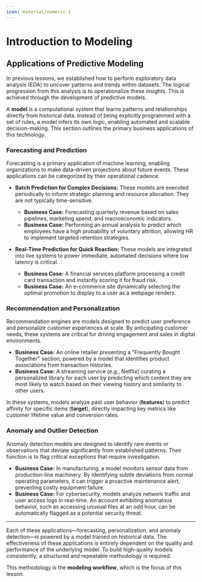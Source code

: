 ```yaml
---
icon: material/numeric-1
---
```


# Introduction to Modeling

## Applications of Predictive Modeling

In previous lessons, we established how to perform exploratory data analysis (EDA) to uncover patterns and trends within datasets. The logical progression from this analysis is to operationalize these insights. This is achieved through the development of predictive models.

A **model** is a computational system that learns patterns and relationships directly from historical data. Instead of being explicitly programmed with a set of rules, a model infers its own logic, enabling automated and scalable decision-making. This section outlines the primary business applications of this technology.

### Forecasting and Prediction

Forecasting is a primary application of machine learning, enabling organizations to make data-driven projections about future events. These applications can be categorized by their operational cadence.

* **Batch Prediction for Complex Decisions:** These models are executed periodically to inform strategic planning and resource allocation. They are not typically time-sensitive.
    * **Business Case:** Forecasting quarterly revenue based on sales pipelines, marketing spend, and macroeconomic indicators.
    * **Business Case:** Performing an annual analysis to predict which employees have a high probability of voluntary attrition, allowing HR to implement targeted retention strategies.

* **Real-Time Prediction for Quick Reaction:** These models are integrated into live systems to power immediate, automated decisions where low latency is critical.
    * **Business Case:** A financial services platform processing a credit card transaction and instantly scoring it for fraud risk.
    * **Business Case:** An e-commerce site dynamically selecting the optimal promotion to display to a user as a webpage renders.

### Recommendation and Personalization

Recommendation engines are models designed to predict user preference and personalize customer experiences at scale. By anticipating customer needs, these systems are critical for driving engagement and sales in digital environments.

* **Business Case:** An online retailer presenting a "Frequently Bought Together" section, powered by a model that identifies product associations from transaction histories.
* **Business Case:** A streaming service (e.g., Netflix) curating a personalized library for each user by predicting which content they are most likely to watch based on their viewing history and similarity to other users.

In these systems, models analyze past user behavior (**features**) to predict affinity for specific items (**target**), directly impacting key metrics like customer lifetime value and conversion rates.

### Anomaly and Outlier Detection

Anomaly detection models are designed to identify rare events or observations that deviate significantly from established patterns. Their function is to flag critical exceptions that require investigation.

* **Business Case:** In manufacturing, a model monitors sensor data from production-line machinery. By identifying subtle deviations from normal operating parameters, it can trigger a proactive maintenance alert, preventing costly equipment failure.
* **Business Case:** For cybersecurity, models analyze network traffic and user access logs in real-time. An account exhibiting anomalous behavior, such as accessing unusual files at an odd hour, can be automatically flagged as a potential security threat.

***

Each of these applications—forecasting, personalization, and anomaly detection—is powered by a model trained on historical data. The effectiveness of these applications is entirely dependent on the quality and performance of the underlying model. To build high-quality models consistently, a structured and repeatable methodology is required.

This methodology is the **modeling workflow**, which is the focus of this lesson.

